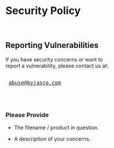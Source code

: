 
# Security Policy

<br>

## Reporting Vulnerabilities

If you have security concerns or want to <br>
report a vulnerability, please contact us at:

<kbd> <br> [abuse@byjasco.com][Contact] <br> </kbd>

<br>

### Please Provide

- The filename / product in question.

- A description of your concerns.

<br>


<!----------------------------------------------------------------------------->

[Contact]: mailto:abuse@byjasco.com